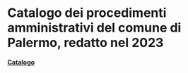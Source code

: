# Catalogo dei procedimenti amministrativi del comune di Palermo, redatto nel 2023

[**Catalogo**](https://uo-transizionedigitalecomunepalermo.github.io/procedimenti-amministrativi-2023)

